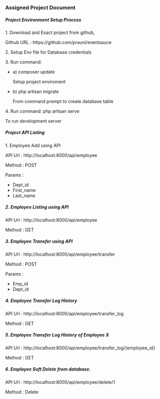 <h3>Assigned Project Document</h3>

<h5>Project Environment Setup Process</h5>
<p>1.	Download and Exact project from github, </p>
<p>Github URL : https://github.com/prauni/eventsauce</p>
<p>2.	Setup Env file for Database credentials</p>
<p>
3.	Run command: </p>
<ul><li><p>a)	composer update</p>
<p>
Setup project enviroment</p>
</li><li>
<p>
b)	php artisan migrate</p>
<p>
From command prompt to create database table </p>

</li></ul>
<p>4.	Run command: php artisan serve</p>
<p>
To run development server</p>
<p></p>



<h5>Project API Listing</h5>

<p>1. Employee Add using API</p>
<p>
API Url : http://localhost:8000/api/employee</p>
<p>
Method : POST</p>
<p>
Params : </p>
<ul><li>Dept_id</li><li>First_name</li><li>Last_name</li></ul>
<p>
 
<h5>2. Employee Listing using API</h5>
<p>API Url : http://localhost:8000/api/employee</p>
<p>
Method : GET</p>
<p></p>


<h5>3. Employee Transfer using API</h5>
<p>API Url : http://localhost:8000/api/employee/transfer</p>
<p>
Method : POST</p>
<p>
Params : </p>
<ul><li>Emp_id</li><li>Dept_id</li></ul>

<p></p>
 
<h5>4.  Employee Transfer Log History</h5>
<p>API Url : http://localhost:8000/api/employee/transfer_log</p>
<p>
Method : GET</p>
<p></p>



<h5>5.  Employee Transfer Log History of Employee X</h5>
<p>API Url : http://localhost:8000/api/employee/transfer_log/{employee_id}</p>
<p>
Method : GET</p>
<p></p>


<h5>6. Employee Soft Delete from database.</h5>
<p>API Url : http://localhost:8000/api/employee/delete/1</p>
<p>
Method : Delete</p>

 

